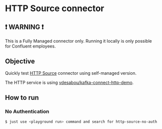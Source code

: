 # HTTP Source connector

## ❗ WARNING ❗

This is a Fully Managed connector only. Running it locally is only possible for Confluent employees.

## Objective

Quickly test [HTTP Source](https://docs.confluent.io/cloud/current/connectors/cc-http-source.html) connector using self-managed version.

The HTTP service is using [vdesabou/kafka-connect-http-demo](https://github.com/vdesabou/kafka-connect-http-demo).

## How to run


### No Authentication

```bash
$ just use <playground run> command and search for http-source-no-auth.sh in this folder
```
